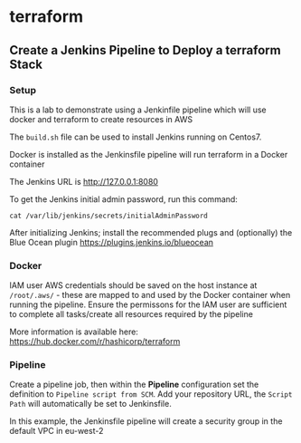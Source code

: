 # terraform
## Create a Jenkins Pipeline to Deploy a terraform Stack ##

### Setup ###

This is a lab to demonstrate using a Jenkinfile pipeline which will use docker and terraform to create resources in AWS

The ```build.sh``` file can be used to install Jenkins running on Centos7.

Docker is installed as the Jenkinsfile pipeline will run terraform in a Docker container

The Jenkins URL is http://127.0.0.1:8080

To get the Jenkins initial admin password, run this command:

```cat /var/lib/jenkins/secrets/initialAdminPassword```

After initializing Jenkins; install the recommended plugs and (optionally) the Blue Ocean plugin https://plugins.jenkins.io/blueocean

### Docker ###

IAM user AWS credentials should be saved on the host instance at `/root/.aws/` - these are mapped to and used by the Docker container when running the pipeline. Ensure the permissons for the IAM user are sufficient to complete all tasks/create all resources required by the pipeline

More information is available here: https://hub.docker.com/r/hashicorp/terraform

### Pipeline ###

Create a pipeline job, then within the **Pipeline** configuration set the definition to `Pipeline script from SCM`. Add your repository URL, the `Script Path` will automatically be set to Jenkinsfile.

In this example, the Jenkinsfile pipeline will create a security group in the default VPC in eu-west-2
